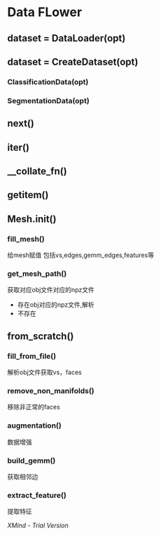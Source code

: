# Data FLower

## dataset = DataLoader(opt)

## dataset = CreateDataset(opt)

### ClassificationData(opt)

### SegmentationData(opt)

## __next__()

## __iter__()

## __collate_fn()

## __getitem__()

## Mesh.__init__()

### fill_mesh()

给mesh赋值 包括vs,edges,gemm_edges,features等

### get_mesh_path()

获取对应obj文件对应的npz文件

- 存在obj对应的npz文件,解析
- 不存在

## from_scratch()

### fill_from_file()

解析obj文件获取vs，faces

### remove_non_manifolds()

移除非正常的faces

### augmentation()

数据增强

### build_gemm()

获取相邻边

### extract_feature()

提取特征

*XMind - Trial Version*